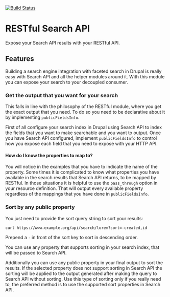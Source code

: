 [![Build Status](https://travis-ci.org/RESTful-Drupal/restful_search_api.svg?branch=7.x-1.x)](https://travis-ci.org/RESTful-Drupal/restful_search_api)

# RESTful Search API
Expose your Search API results with your RESTful API.

## Features
Building a search engine integration with faceted search in Drupal is really
easy with Search API and all the helper modules around it. With this module you
can expose your search to your decoupled consumer.

### Get the output that you want for your search
This falls in line with the philosophy of the RESTful module, where you get the
exact output that you need. To do so you need to be declarative about it by
implementing `publicFieldsInfo`.

First of all configure your search index in Drupal using Search API to index the
fields that you want to make searchable and you want to output. Once you have
Search API configured, implement `publicFieldsInfo` to control how you expose
each field that you need to expose with your HTTP API. 

#### How do I know the properties to map to?
You will notice in the examples that you have to indicate the name of the
property. Some times it is complicated to know what properties you have
available in the search results that Search API returns, to be mapped by
RESTful. In those situations it is helpful to use the `pass_through` option in
your resource definition. That will output every available property regardless
of the mappings that you have done in `publicFieldsInfo`. 

### Sort by any public property
You just need to provide the sort query string to sort your results:

```
curl https://www.example.org/api/search/lorem?sort=-created,id
```

Prepend a `-` in front of the sort key to sort in descending order.

You can use any property that supports sorting in your search index, that will
be passed to Search API.

Additionally you can use any public property in your final output to sort the
results. If the selected property does not support sorting in Search API the
sorting will be applied to the output generated after making the query to Search
API without sorting. Use this type of sorting only if you really need to, the
preferred method is to use the supported sort properties in Search API.
